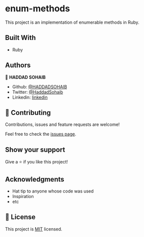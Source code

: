 # enum-methods

This project is an implementation of enumerable methods in Ruby.

## Built With

- Ruby

## Authors

👤 **HADDAD SOHAIB**

- Github: [@HADDADSOHAIB](https://github.com/HADDADSOHAIB)
- Twitter: [@HaddadSohaib](https://twitter.com/HaddadSohaib)
- Linkedin: [linkedin](https://www.linkedin.com/in/sohaibhaddad/)
 
## 🤝 Contributing

Contributions, issues and feature requests are welcome!

Feel free to check the [issues page](issues/).

## Show your support

Give a ⭐️ if you like this project!

## Acknowledgments

- Hat tip to anyone whose code was used
- Inspiration
- etc

## 📝 License

This project is [MIT](lic.url) licensed.